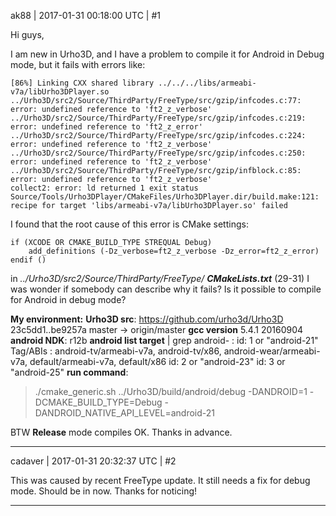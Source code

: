 ak88 | 2017-01-31 00:18:00 UTC | #1

Hi guys,

I am new in Urho3D, and I have a problem to compile it for Android in Debug mode, but it fails with errors like:

    [86%] Linking CXX shared library ../../../libs/armeabi-v7a/libUrho3DPlayer.so
    ../Urho3D/src2/Source/ThirdParty/FreeType/src/gzip/infcodes.c:77: error: undefined reference to 'ft2_z_verbose'
    ../Urho3D/src2/Source/ThirdParty/FreeType/src/gzip/infcodes.c:219: error: undefined reference to 'ft2_z_error'
    ../Urho3D/src2/Source/ThirdParty/FreeType/src/gzip/infcodes.c:224: error: undefined reference to 'ft2_z_verbose'
    ../Urho3D/src2/Source/ThirdParty/FreeType/src/gzip/infcodes.c:250: error: undefined reference to 'ft2_z_verbose'
    ../Urho3D/src2/Source/ThirdParty/FreeType/src/gzip/infblock.c:85: error: undefined reference to 'ft2_z_verbose'
    collect2: error: ld returned 1 exit status
    Source/Tools/Urho3DPlayer/CMakeFiles/Urho3DPlayer.dir/build.make:121: recipe for target 'libs/armeabi-v7a/libUrho3DPlayer.so' failed

I found that the root cause of this error is CMake settings:

    if (XCODE OR CMAKE_BUILD_TYPE STREQUAL Debug)
        add_definitions (-Dz_verbose=ft2_z_verbose -Dz_error=ft2_z_error)
    endif ()
in _../Urho3D/src2/Source/ThirdParty/FreeType/ **CMakeLists.txt**_ (29-31)
I was wonder if somebody can describe why it fails?
Is it possible to compile for Android in debug mode?

**My environment:** 
**Urho3D src**: https://github.com/urho3d/Urho3D 23c5dd1..be9257a  master     -> origin/master
**gcc version** 5.4.1 20160904
**android NDK**: r12b
**android list target** | grep android- : 
id: 1 or "android-21"
 Tag/ABIs : android-tv/armeabi-v7a, android-tv/x86, android-wear/armeabi-v7a, default/armeabi-v7a, default/x86
id: 2 or "android-23"
id: 3 or "android-25"
**run command**: 
> ./cmake_generic.sh ../Urho3D/build/android/debug -DANDROID=1 -DCMAKE_BUILD_TYPE=Debug -DANDROID_NATIVE_API_LEVEL=android-21

BTW **Release** mode compiles OK.
Thanks in advance.

-------------------------

cadaver | 2017-01-31 20:32:37 UTC | #2

This was caused by recent FreeType update. It still needs a fix for debug mode. Should be in now. Thanks for noticing!

-------------------------

